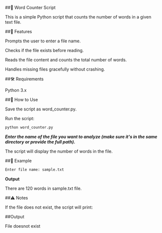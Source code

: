 ##📝 Word Counter Script

This is a simple Python script that counts the number of words in a given text file.

##📌 Features

Prompts the user to enter a file name.

Checks if the file exists before reading.

Reads the file content and counts the total number of words.

Handles missing files gracefully without crashing.

##🛠️ Requirements

Python 3.x

##🚀 How to Use

Save the script as word_counter.py.

Run the script:

```bash
python word_counter.py
```

***Enter the name of the file you want to analyze (make sure it's in the same directory or provide the full path).***

The script will display the number of words in the file.

##📂 Example

```bash
Enter file name: sample.txt
```

**Output**

There are 120 words in sample.txt file.

##⚠️ Notes

If the file does not exist, the script will print:

##Output

File doesnot exist
